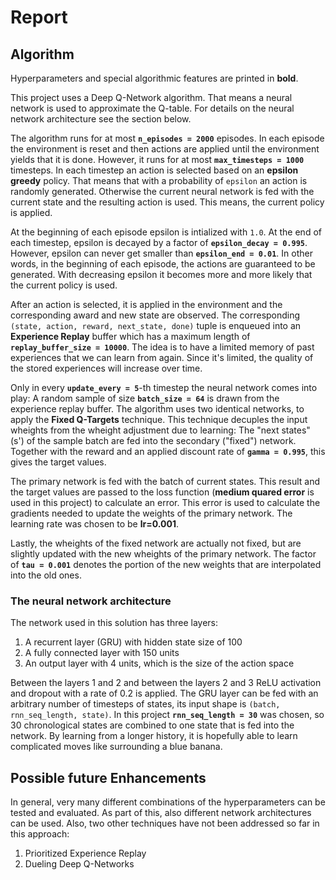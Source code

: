 # Report

## Algorithm
Hyperparameters and special algorithmic features are printed in **bold**.

This project uses a Deep Q-Network algorithm.
That means a neural network is used to approximate the Q-table.
For details on the neural network architecture see the section below.

The algorithm runs for at most **`n_episodes = 2000`** episodes.
In each episode the environment is reset and then actions are applied until the environment yields that it is done.
However, it runs for at most **`max_timesteps = 1000`** timesteps.
In each timestep an action is selected based on an **epsilon greedy** policy.
That means that with a probability of `epsilon` an action is randomly generated.
Otherwise the current neural network is fed with the current state and the resulting action is used.
This means, the current policy is applied.

At the beginning of each episode epsilon is intialized with `1.0`.
At the end of each timestep, epsilon is decayed by a factor of **`epsilon_decay = 0.995`**.
However, epsilon can never get smaller than **`epsilon_end = 0.01`**.
In other words, in the beginning of each episode, the actions are guaranteed to be generated.
With decreasing epsilon it becomes more and more likely that the current policy is used.

After an action is selected, it is applied in the environment and the corresponding award and new state are observed.
The corresponding `(state, action, reward, next_state, done)` tuple is enqueued into an **Experience Replay** buffer which has a maximum length of **`replay_buffer_size = 10000`**. 
The idea is to have a limited memory of past experiences that we can learn from again.
Since it's limited, the quality of the stored experiences will increase over time.

Only in every **`update_every = 5`**-th timestep the neural network comes into play:
A random sample of size **`batch_size = 64`** is drawn from the experience replay buffer.
The algorithm uses two identical networks, to apply the **Fixed Q-Targets** technique.
This technique decuples the input wheights from the wheight adjustment due to learning:
The "next states" (s') of the sample batch are fed into the secondary ("fixed") network.
Together with the reward and an applied discount rate of **`gamma = 0.995`**, this gives the target values.

The primary network is fed with the batch of current states.
This result and the target values are passed to the loss function (**medium quared error** is used in this project) to calculate an error.
This error is used to calculate the gradients needed to update the weights of the primary network. The learning rate was chosen to be **lr=0.001**.

Lastly, the wheights of the fixed network are actually not fixed, but are slightly updated with the new wheights of the primary network.
The factor of **`tau = 0.001`** denotes the portion of the new weights that are interpolated into the old ones.

### The neural network architecture
The network used in this solution has three layers:
  1. A recurrent layer (GRU) with hidden state size of 100
  2. A fully connected layer with 150 units
  3. An output layer with 4 units, which is the size of the action space
  
Between the layers 1 and 2 and between the layers 2 and 3 ReLU activation and dropout with a rate of 0.2 is applied.
The GRU layer can be fed with an arbitrary number of timesteps of states, its input shape is `(batch, rnn_seq_length, state)`.
In this project **`rnn_seq_length = 30`** was chosen, so 30 chronological states are combined to one state that is fed into the network.
By learning from a longer history, it is hopefully able to learn complicated moves like surrounding a blue banana.

## Possible future Enhancements
In general, very many different combinations of the hyperparameters can be tested and evaluated.
As part of this, also different network architectures can be used.
Also, two other techniques have not been addressed so far in this approach:
  1. Prioritized Experience Replay
  2. Dueling Deep Q-Networks

